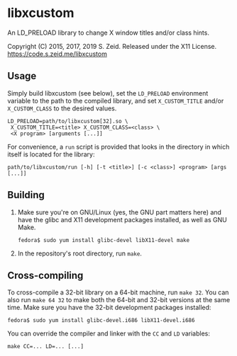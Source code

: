 libxcustom
==========

An LD\_PRELOAD library to change X window titles and/or class hints.

Copyright (C) 2015, 2017, 2019 S. Zeid.  Released under the X11 License.  
<https://code.s.zeid.me/libxcustom>


Usage
-----

Simply build libxcustom (see below), set the `LD_PRELOAD` environment
variable to the path to the compiled library, and set `X_CUSTOM_TITLE`
and/or `X_CUSTOM_CLASS` to the desired values.

    LD_PRELOAD=path/to/libxcustom[32].so \
     X_CUSTOM_TITLE=<title> X_CUSTOM_CLASS=<class> \
     <X program> [arguments [...]]

For convenience, a `run` script is provided that looks in the directory in which
itself is located for the library:

    path/to/libxcustom/run [-h] [-t <title>] [-c <class>] <program> [args [...]]


Building
--------

1.  Make sure you're on GNU/Linux (yes, the GNU part matters here) and have
    the glibc and X11 development packages installed, as well as GNU Make.
    
        fedora$ sudo yum install glibc-devel libX11-devel make

2.  In the repository's root directory, run `make`.


Cross-compiling
---------------

To cross-compile a 32-bit library on a 64-bit machine, run `make 32`.  You
can also run `make 64 32` to make both the 64-bit and 32-bit versions at the
same time.  Make sure you have the 32-bit development packages installed:

    fedora$ sudo yum install glibc-devel.i686 libX11-devel.i686

You can override the compiler and linker with the `CC` and `LD` variables:

    make CC=... LD=... [...]

